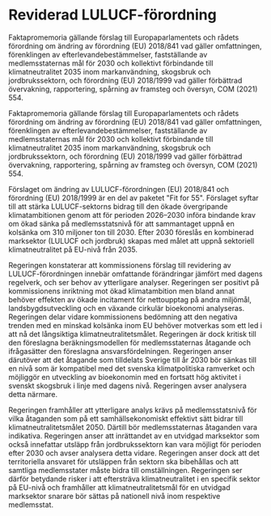 # Reviderad LULUCF-förordning

Faktapromemoria gällande förslag till Europaparlamentets och rådets förordning om ändring av förordning (EU) 2018/841 vad gäller omfattningen, förenklingen av efterlevandebestämmelser, fastställande av medlemsstaternas mål för 2030 och kollektivt förbindande till klimatneutralitet 2035 inom markanvändning, skogsbruk och jordbrukssektorn, och förordning (EU) 2018/1999 vad gäller förbättrad övervakning, rapportering, spårning av framsteg och översyn, COM (2021) 554.

Faktapromemoria gällande förslag till Europaparlamentets och rådets förordning om ändring av förordning (EU) 2018/841 vad gäller omfattningen, förenklingen av efterlevandebestämmelser, fastställande av medlemsstaternas mål för 2030 och kollektivt förbindande till klimatneutralitet 2035 inom markanvändning, skogsbruk och jordbrukssektorn, och förordning (EU) 2018/1999 vad gäller förbättrad övervakning, rapportering, spårning av framsteg och översyn, COM (2021) 554.

Förslaget om ändring av LULUCF-förordningen (EU) 2018/841 och förordning (EU) 2018/1999 är en del av paketet "Fit for 55". Förslaget syftar till att stärka LULUCF-sektorns bidrag till den ökade övergripande klimatambitionen genom att för perioden 2026–2030 införa bindande krav om ökad sänka på medlemsstatsnivå för att sammantaget uppnå en kolsänka om 310 miljoner ton till 2030. Efter 2030 föreslås en kombinerad marksektor (LULUCF och jordbruk) skapas med målet att uppnå sektoriell klimatneutralitet på EU-nivå från 2035.

Regeringen konstaterar att kommissionens förslag till revidering av LULUCF-förordningen innebär omfattande förändringar jämfört med dagens regelverk, och ser behov av ytterligare analyser. Regeringen ser positivt på kommissionens inriktning mot ökad klimatambition men bland annat behöver effekten av ökade incitament för nettoupptag på andra miljömål, landsbygdsutveckling och en växande cirkulär bioekonomi analyseras. Regeringen delar vidare kommissionens bedömning att den negativa trenden med en minskad kolsänka inom EU behöver motverkas som ett led i att nå det långsiktiga klimatneutralitetsmålet. Regeringen är dock kritisk till den föreslagna beräkningsmodellen för medlemsstaternas åtagande och ifrågasätter den föreslagna ansvarsfördelningen. Regeringen anser därutöver att det åtagande som tilldelats Sverige till år 2030 bör sänkas till en nivå som är kompatibel med det svenska klimatpolitiska ramverket och möjliggör en utveckling av bioekonomin med en fortsatt hög aktivitet i svenskt skogsbruk i linje med dagens nivå. Regeringen avser analysera detta närmare.

Regeringen framhåller att ytterligare analys krävs på medlemsstatsnivå för vilka åtaganden som på ett samhällsekonomiskt effektivt sätt bidrar till klimatneutralitetsmålet 2050. Därtill bör medlemsstaternas åtaganden vara indikativa. Regeringen anser att inrättandet av en utvidgad marksektor som också innefattar utsläpp från jordbrukssektorn kan vara möjligt för perioden efter 2030 och avser analysera detta vidare. Regeringen anser dock att det territoriella ansvaret för utsläppen från sektorn ska bibehållas och att samtliga medlemsstater måste bidra till omställningen. Regeringen ser därför betydande risker i att eftersträva klimatneutralitet i en specifik sektor på EU-nivå och framhåller att klimatneutralitetsmål för en utvidgad marksektor snarare bör sättas på nationell nivå inom respektive medlemsstat.
